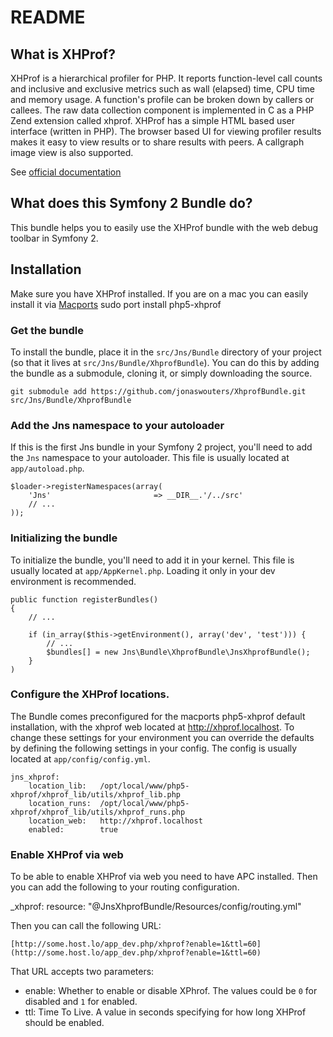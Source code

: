 README
======

What is XHProf?
---------------

XHProf is a hierarchical profiler for PHP. It reports function-level call counts and inclusive and exclusive metrics such as wall (elapsed) time, CPU time and memory usage.
A function's profile can be broken down by callers or callees. The raw data collection component is implemented in C as a PHP Zend extension called xhprof. 
XHProf has a simple HTML based user interface (written in PHP). The browser based UI for viewing profiler results makes it easy to view results or to share results with peers. 
A callgraph image view is also supported.

See [official documentation][1]

What does this Symfony 2 Bundle do?
-----------------------------------

This bundle helps you to easily use the XHProf bundle with the web debug toolbar in Symfony 2.


## Installation

Make sure you have XHProf installed. 
If you are on a mac you can easily install it via [Macports][2]
    sudo port install php5-xhprof

### Get the bundle

To install the bundle, place it in the `src/Jns/Bundle` directory of your project
(so that it lives at `src/Jns/Bundle/XhprofBundle`). You can do this by adding
the bundle as a submodule, cloning it, or simply downloading the source.

    git submodule add https://github.com/jonaswouters/XhprofBundle.git src/Jns/Bundle/XhprofBundle

### Add the Jns namespace to your autoloader

If this is the first Jns bundle in your Symfony 2 project, you'll
need to add the `Jns` namespace to your autoloader. This file is usually located at `app/autoload.php`.

    $loader->registerNamespaces(array(
        'Jns'                       => __DIR__.'/../src'
        // ...
    ));

### Initializing the bundle

To initialize the bundle, you'll need to add it in your kernel. This
file is usually located at `app/AppKernel.php`. Loading it only in your dev environment is recommended.

    public function registerBundles()
    {
        // ...

        if (in_array($this->getEnvironment(), array('dev', 'test'))) {
            // ...
            $bundles[] = new Jns\Bundle\XhprofBundle\JnsXhprofBundle();
        }
    )


### Configure the XHProf locations.

The Bundle comes preconfigured for the macports php5-xhprof default installation, 
with the xhprof web located at http://xhprof.localhost.
To change these settings for your environment you can override the defaults by
defining the following settings in your config. The config is usually located at `app/config/config.yml`.

    jns_xhprof:
        location_lib:   /opt/local/www/php5-xhprof/xhprof_lib/utils/xhprof_lib.php
        location_runs:  /opt/local/www/php5-xhprof/xhprof_lib/utils/xhprof_runs.php
        location_web:   http://xhprof.localhost
        enabled:        true

[1]: http://mirror.facebook.net/facebook/xhprof/doc.html
[2]: http://www.macports.org/

### Enable XHProf via web

To be able to enable XHProf via web you need to have APC installed. Then you can add the following to your routing configuration.

_xhprof:
    resource: "@JnsXhprofBundle/Resources/config/routing.yml"

Then you can call the following URL:

    [http://some.host.lo/app_dev.php/xhprof?enable=1&ttl=60](http://some.host.lo/app_dev.php/xhprof?enable=1&ttl=60)

That URL accepts two parameters:

* enable: Whether to enable or disable XPhrof. The values could be `0` for disabled and `1` for enabled.
* ttl: Time To Live. A value in seconds specifying for how long XHProf should be enabled.
